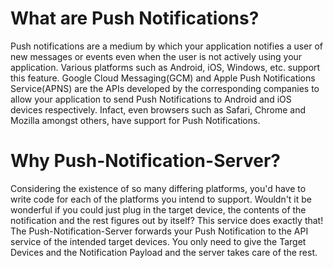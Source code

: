 # What are Push Notifications?
Push notifications are a medium by which your application notifies a user of new messages or events even when the user is not actively using your application. Various platforms such as Android, iOS, Windows, etc. support this feature. Google Cloud Messaging(GCM) and Apple Push Notifications Service(APNS) are the APIs developed by the corresponding companies to allow your application to send Push Notifications to Android and iOS devices respectively.
Infact, even browsers such as Safari, Chrome and Mozilla amongst others, have support for Push Notifications.

# Why Push-Notification-Server?
Considering the existence of so many differing platforms, you'd have to write code for each of the platforms you intend to support. Wouldn't it be wonderful if you could just plug in the target device, the contents of the notification and the rest figures out by itself? This service does exactly that!
The Push-Notification-Server forwards your Push Notification to the API service of the intended target devices. You only need to give the Target Devices and the Notification Payload and the server takes care of the rest.
